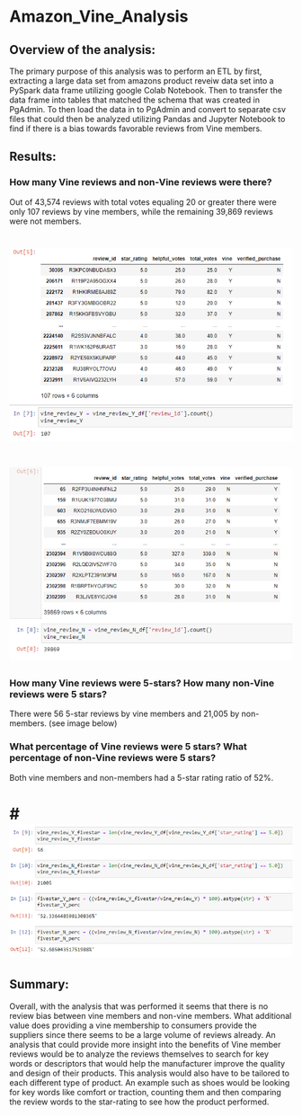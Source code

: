 # Amazon_Vine_Analysis
## Overview of the analysis:
The primary purpose of this analysis was to perform an ETL by first, extracting a large data set from amazons product reveiw data set into a PySpark data frame utilizing google Colab Notebook. Then to transfer the data frame into tables that matched the schema that was created in PgAdmin. To then load the data in to PgAdmin and convert to separate csv files that could then be analyzed utilizing Pandas and Jupyter Notebook to find if there is a bias towards favorable reviews from Vine members.
## Results: 
### How many Vine reviews and non-Vine reviews were there? 
Out of 43,574 reviews with total votes equaling 20 or greater there were only 107 reviews by vine members, while the remaining 39,869 reviews were not members. 
# ![](Images/vine_members_count.PNG)
# ![](Images/nonvine_members_count.PNG)
### How many Vine reviews were 5-stars? How many non-Vine reviews were 5 stars?
There were 56 5-star reviews by vine members and 21,005 by non-members. (see image below)
### What percentage of Vine reviews were 5 stars? What percentage of non-Vine reviews were 5 stars?
Both vine members and non-members had a 5-star rating ratio of 52%.
# # ![](Images/fivestar_review.PNG)
## Summary: 
Overall, with the analysis that was performed it seems that there is no review bias between vine members and non-vine members. What additional value does providing a vine membership to consumers provide the suppliers since there seems to be a large volume of reviews already. An analysis that could provide more insight into the benefits of Vine member reviews would be to analyze the reviews themselves to search for key words or descriptors that would help the manufacturer improve the quality and design of their products. This analysis would also have to be tailored to each different type of product. An example such as shoes would be looking for key words like comfort or traction, counting them and then comparing the review words to the star-rating to see how the product performed.


